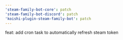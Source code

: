 ```yaml
---
'steam-family-bot-core': patch
'steam-family-bot-discord': patch
'koishi-plugin-steam-family-bot': patch
---
```


feat: add cron task to automatically refresh steam token
